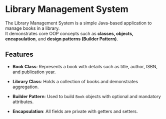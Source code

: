 # Library Management System

The Library Management System is a simple Java-based application to manage books in a library.  
It demonstrates core OOP concepts such as **classes, objects, encapsulation**, and **design patterns (Builder Pattern)**.

## Features

- **Book Class**: Represents a book with details such as title, author, ISBN, and publication year.

- **Library Class**: Holds a collection of books and demonstrates aggregation.

- **Builder Pattern**: Used to build `Book` objects with optional and mandatory attributes.

- **Encapsulation**: All fields are private with getters and setters.
